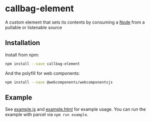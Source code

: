 # callbag-element

A custom element that sets its contents by consuming a [Node][1] from a pullable or listenable source


## Installation

Install from npm:

```bash
npm install --save callbag-element
```

And the polyfill for web components:

```bash
npm install --save @webcomponents/webcomponentsjs
```


## Example

See [example.js][2] and [example.html][3] for example usage. You can run the 
example with parcel via `npm run example`.


[1]: https://developer.mozilla.org/en-US/docs/Web/API/Node 
[2]: https://github.com/Risto-Stevcev/callbag-element/blob/master/example.js
[3]: https://github.com/Risto-Stevcev/callbag-element/blob/master/example.html
